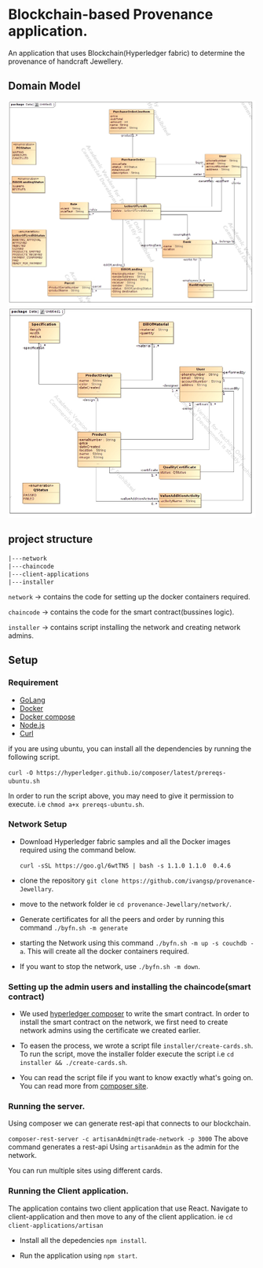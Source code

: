 # Blockchain-based Provenance application.
An application that uses Blockchain(Hyperledger fabric) to determine the provenance of handcraft
Jewellery.

## Domain Model

![domain model](docs/uml1.jpg)
![domaon model -order to cash](docs/uml2.jpg)
## project structure
```
|---network
|---chaincode
|---client-applications
|---installer
```
`network` -> contains the code for setting up the docker containers required.

`chaincode` -> contains the code for the smart contract(bussines logic).

`installer` -> contains script installing the network and creating network admins.

## Setup

### Requirement
- [GoLang](https://golang.org/)
- [Docker](https://www.docker.com/get-started)
- [Docker compose](https://docs.docker.com/compose/install/)
- [Node.js](https://nodejs.org/en/download/)
- [Curl](https://curl.haxx.se/download.html)

if you are using ubuntu, you can install all the dependencies by running the following script.

`curl -O https://hyperledger.github.io/composer/latest/prereqs-ubuntu.sh`

In order to run the script above, you may need to give it permission to execute. i.e `chmod a+x prereqs-ubuntu.sh`.

### Network Setup
- Download Hyperledger fabric samples and all the Docker images required using the command below. 

    `curl -sSL https://goo.gl/6wtTN5 | bash -s 1.1.0 1.1.0  0.4.6`

- clone the repository `git clone https://github.com/ivangsp/provenance-Jewellary`.

- move to the network folder ie `cd provenance-Jewellary/network/`.

- Generate certificates for all the peers and order by running this command `./byfn.sh -m generate`

- starting the Network  using this command `./byfn.sh -m up -s couchdb -a`. This will create all the  docker containers required. 

- If you want to stop the network, use `./byfn.sh -m down`.

### Setting up the admin users and installing the chaincode(smart contract)
- We used [hyperledger composer](https://hyperledger.github.io/composer/v0.19/installing/installing-index) to write the smart contract. In order to install the smart contract on the network, we first need to create network admins using the certificate we created earlier.

- To easen the process, we wrote a script file `installer/create-cards.sh`. To run the script, move the installer folder execute the script i.e `cd installer && ./create-cards.sh`.

- You can read the script file if you want to know exactly what's going on. You can read more from [composer site](https://hyperledger.github.io/composer/v0.19/tutorials/deploy-to-fabric-multi-org).

### Running the server.
Using composer we can generate rest-api that connects to our blockchain.

`composer-rest-server -c artisanAdmin@trade-network -p 3000` The above command generates a rest-api Using `artisanAdmin` as the admin for the network.

You can run multiple sites using different cards.

### Running the Client application.

The application contains two client application that use React. Navigate to client-application and then move to any of the client application. ie `cd client-applications/artisan`

- Install all the depedencies `npm install`.

- Run the application using `npm start`.






